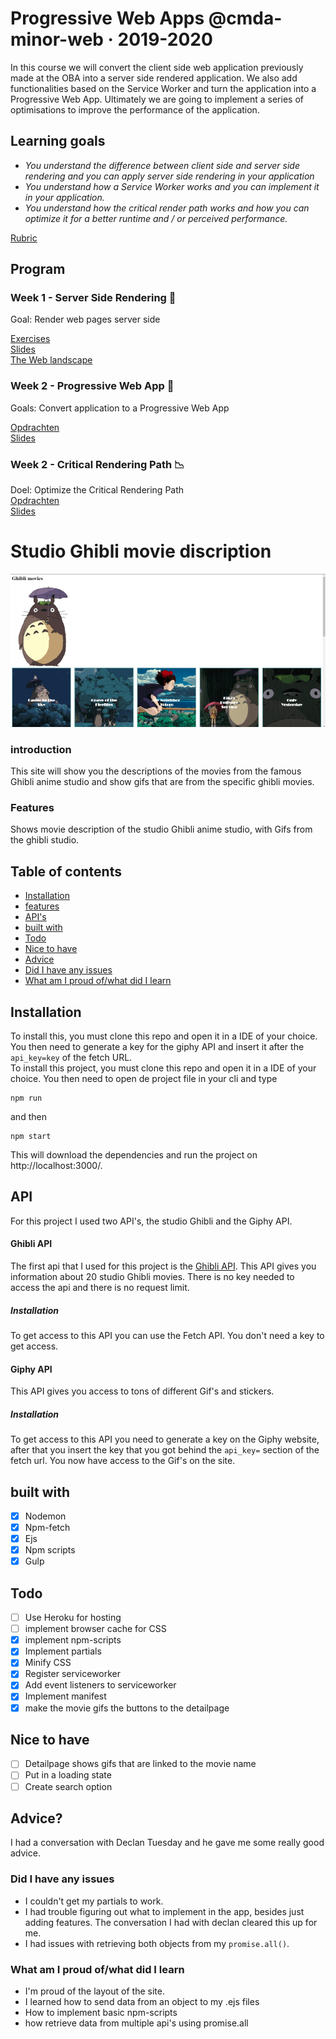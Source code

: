 # Progressive Web Apps @cmda-minor-web · 2019-2020

In this course we will convert the client side web application previously made at the OBA into a server side rendered application. We also add functionalities based on the Service Worker and turn the application into a Progressive Web App. Ultimately we are going to implement a series of optimisations to improve the performance of the application.  

## Learning goals
- _You understand the difference between client side and server side rendering and you can apply server side rendering
in your application_
- _You understand how a Service Worker works and you can implement it in your application._
- _You understand how the critical render path works and how you can optimize it for a better runtime and / or perceived performance._

[Rubric](https://docs.google.com/spreadsheets/d/e/2PACX-1vSc48v1nrjcwH0llcTd68xyK7f2fDC2UL4d6h4ZNW3DU8ucez6ZOHiId1XSX0RP5ByvLC8p5pVUGZT4/pubhtml)

## Program

### Week 1 - Server Side Rendering 📡

Goal: Render web pages server side

[Exercises](https://github.com/cmda-minor-web/progressive-web-apps-1920/blob/master/course/week-1.md)  
[Slides](...)  
[The Web landscape](...)  


### Week 2 - Progressive Web App 🚀

Goals: Convert application to a Progressive Web App

[Opdrachten](https://github.com/cmda-minor-web/progressive-web-apps-1920/blob/master/course/week-2.md)  
[Slides](...)


### Week 2 - Critical Rendering Path 📉 

Doel: Optimize the Critical Rendering Path   
[Opdrachten](https://github.com/cmda-minor-web/progressive-web-apps-1920/blob/master/course/week-3.md)  
[Slides](...)

# Studio Ghibli movie discription
<!-- ☝️ replace this description with a description of your own work -->
![Image of wireframe](images/overview.png)
### introduction
<!-- Add a nice poster image here at the end of the week, showing off your shiny frontend 📸 -->
This site will show you the descriptions of the movies from the famous Ghibli anime studio and show gifs that are from 
the specific ghibli movies. 
### Features
Shows movie description of the studio Ghibli anime studio, with Gifs from the ghibli studio.
## Table of contents
<!-- Maybe a table of contents here? 📚 -->

- [Installation](#Installation)
- [features](#Features)
- [API's](#API)
- [built with](#built-with)
- [Todo](#todo)
- [Nice to have](#Nice-to-have)
- [Advice](#Advice?)
- [Did I have any issues](#Did-I-have-any-issues)
- [What am I proud of/what did I learn](#What-am-I-proud-of/what-did-I-learn)

<!-- ## Live demo
Link to the site: [link](https://heralt.github.io/web-app-from-scratch-1920/)
Add a link to your live demo in Github Pages 🌐-->
## Installation
To install this, you must clone this repo and open it in a IDE of your choice. You then need to generate a key for the 
giphy API and insert it after the ``` api_key=key``` of the fetch URL.  
To install this project, you must clone this repo and open it in a IDE of your choice. You then need to open de project file in your cli
and type 
```console
npm run
```
and then 
```console
npm start
``` 
This will download the dependencies and run the project on http://localhost:3000/.
<!-- Add a link to your live demo in Github Pages 🌐-->

## API
For this project I used two API's, the studio Ghibli and the Giphy API.

#### Ghibli API
The first api that I used for this project is the [Ghibli API](https://ghibliapi.herokuapp.com/#section/Studio-Ghibli-API). This API 
gives you information about 20 studio Ghibli movies. There is no key needed to access the api and there is no request limit.  
##### Installation
To get access to this API you can use the Fetch API. You don't need a key to get access.
#### Giphy API
This API gives you access to tons of different Gif's and stickers.
##### Installation
To get access to this API you need to generate a key on the Giphy website, after that you insert the key that you got 
behind the ``api_key=`` section of the fetch url. You now have access to the Gif's on the site. 

## built with
- [x] Nodemon
- [x] Npm-fetch
- [x] Ejs 
- [x] Npm scripts
- [x] Gulp

## Todo
- [ ] Use Heroku for hosting
- [ ] implement browser cache for CSS  
- [x] implement npm-scripts
- [x] Implement partials 
- [x] Minify CSS 
- [x] Register serviceworker 
- [x] Add event listeners to serviceworker
- [x] Implement manifest
- [x] make the movie gifs the buttons to the detailpage

## Nice to have
- [ ] Detailpage shows gifs that are linked to the movie name
- [ ] Put in a loading state
- [ ] Create search option

## Advice?
I had a conversation with Declan Tuesday and he gave me some really good advice.

### Did I have any issues 
- I couldn't get my partials to work. 
- I had trouble figuring out what to implement in the app, besides just adding features. The conversation I had with 
declan cleared this up for me. 
- I had issues with retrieving both objects from my ```promise.all()```.

### What am I proud of/what did I learn
- I'm proud of the layout of the site. 
- I learned how to send data from an object to my .ejs files
- How to implement basic npm-scripts
- how retrieve data from multiple api's using promise.all 

<!-- Add a link to your live demo in Github Pages 🌐-->

<!-- ☝️ replace this description with a description of your own work -->

<!-- Add a nice image here at the end of the week, showing off your shiny frontend 📸 -->

<!-- Maybe a table of contents here? 📚 -->

<!-- How about a section that describes how to install this project? 🤓 -->

<!-- ...but how does one use this project? What are its features 🤔 -->

<!-- What external data source is featured in your project and what are its properties 🌠 -->

<!-- Maybe a checklist of done stuff and stuff still on your wishlist? ✅ -->

<!-- How about a license here? 📜 (or is it a licence?) 🤷 -->
